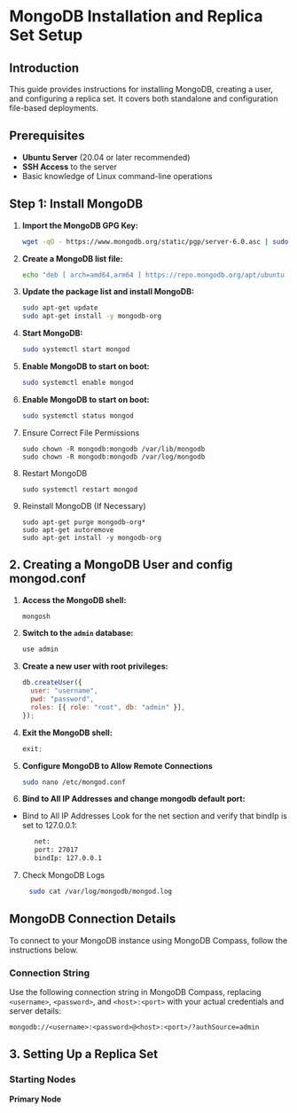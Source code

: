 # MongoDB Installation and Replica Set Setup

## Introduction

This guide provides instructions for installing MongoDB, creating a user, and configuring a replica set. It covers both standalone and configuration file-based deployments.

## Prerequisites

- **Ubuntu Server** (20.04 or later recommended)
- **SSH Access** to the server
- Basic knowledge of Linux command-line operations

## Step 1: Install MongoDB

1. **Import the MongoDB GPG Key:**

   ```bash
   wget -qO - https://www.mongodb.org/static/pgp/server-6.0.asc | sudo apt-key add -

   ```

2. **Create a MongoDB list file:**

   ```bash
   echo "deb [ arch=amd64,arm64 ] https://repo.mongodb.org/apt/ubuntu $(lsb_release -cs)/mongodb-org/6.0 multiverse" | sudo tee /etc/apt/sources.list.d/mongodb-org-6.0.list
   ```

3. **Update the package list and install MongoDB:**

   ```bash
   sudo apt-get update
   sudo apt-get install -y mongodb-org
   ```

4. **Start MongoDB:**

   ```bash
   sudo systemctl start mongod
   ```

5. **Enable MongoDB to start on boot:**

   ```bash
   sudo systemctl enable mongod
   ```

6. **Enable MongoDB to start on boot:**

   ```bash
   sudo systemctl status mongod
   ```

7. Ensure Correct File Permissions

   ```
   sudo chown -R mongodb:mongodb /var/lib/mongodb
   sudo chown -R mongodb:mongodb /var/log/mongodb
   ```

8. Restart MongoDB

   ```
   sudo systemctl restart mongod
   ```

9. Reinstall MongoDB (If Necessary)

   ```
   sudo apt-get purge mongodb-org*
   sudo apt-get autoremove
   sudo apt-get install -y mongodb-org
   ```

## 2. Creating a MongoDB User and config mongod.conf

1. **Access the MongoDB shell:**

   ```bash
   mongosh
   ```

2. **Switch to the `admin` database:**

   ```js
   use admin
   ```

3. **Create a new user with root privileges:**

   ```js
   db.createUser({
     user: "username",
     pwd: "password",
     roles: [{ role: "root", db: "admin" }],
   });
   ```

4. **Exit the MongoDB shell:**

   ```js
   exit;
   ```

5. **Configure MongoDB to Allow Remote Connections**

   ```bash
   sudo nano /etc/mongod.conf
   ```

6. **Bind to All IP Addresses and change mongodb default port:**

- Bind to All IP Addresses Look for the net section and verify that bindIp is set to 127.0.0.1:

  ```bash
     net:
     port: 27017
     bindIp: 127.0.0.1
  ```

7. Check MongoDB Logs

```bash
     sudo cat /var/log/mongodb/mongod.log
```

## MongoDB Connection Details

To connect to your MongoDB instance using MongoDB Compass, follow the instructions below.

### Connection String

Use the following connection string in MongoDB Compass, replacing `<username>`, `<password>`, and `<host>:<port>` with your actual credentials and server details:

```plaintext
mongodb://<username>:<password>@<host>:<port>/?authSource=admin
```

## 3. Setting Up a Replica Set

### Starting Nodes

**Primary Node**

